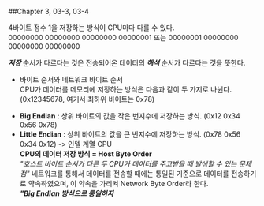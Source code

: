 ##Chapter 3, 03-3, 03-4  

4바이트 정수 1을 저장하는 방식이 CPU마다 다를 수 있다.  
00000000 00000000 00000000 00000001 또는 00000001 00000000 00000000 00000000  

*__저장__* 순서가 다르다는 것은 전송되어온 데이터의 *__해석__* 순서가 다르다는 것을 뜻한다.  

* 바이트 순서와 네트워크 바이트 순서  
CPU가 데이터를 메모리에 저장하는 방식은 다음과 같이 두 가지로 나뉜다. (0x12345678, 여기서 최하위 바이트는 0x78)    
 - **Big Endian** : 상위 바이트의 값을 작은 번지수에 저장하는 방식. (0x12 0x34 0x56 0x78)  
 - **Little Endian** : 상위 바이트의 값을 큰 번지수에 저장하는 방식. (0x78 0x56 0x34 0x12) -> 인텔 계열 CPU    
__CPU의 데이터 저장 방식 = Host Byte Order__  
_"호스트 바이트 순서가 다른 두 CPU가 데이터를 주고받을 때 발생할 수 있는 문제점"_
네트워크를 통해서 데이터를 전송할 때에는 통일된 기준으로 데이터를 전송하기로 약속하였으며, 이 약속을 가리켜 Network Byte Order라 한다.  
*__"Big Endian 방식으로 통일하자__*

